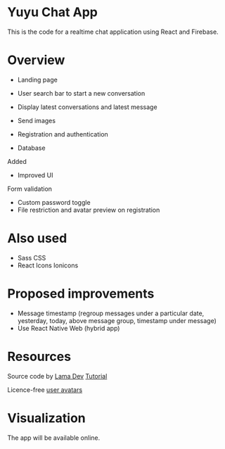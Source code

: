 # Yuyu Chat App
This is the code for a realtime chat application using React and Firebase. 

# Overview
- Landing page

- User search bar to start a new conversation
- Display latest conversations and latest message
- Send images

- Registration and authentication
- Database

Added
- Improved UI

Form validation
- Custom password toggle
- File restriction and avatar preview on registration

# Also used
- Sass CSS
- React Icons Ionicons

# Proposed improvements
- Message timestamp (regroup messages under a particular date, yesterday, today, above message group, timestamp under message)
- Use React Native Web (hybrid app)

# Resources
Source code by [Lama Dev](https://github.com/safak/youtube2022/tree/react-chat)
[Tutorial](https://www.youtube.com/watch?v=k4mjF4sPITE)

Licence-free [user avatars](https://www.pexels.com/fr-fr/)

# Visualization
The app will be available online.
